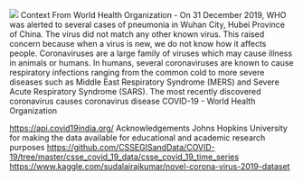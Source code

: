  ![](dashboard.gif)
 Context
From World Health Organization - On 31 December 2019, WHO was alerted to several cases of pneumonia in Wuhan City, Hubei Province of China. The virus did not match any other known virus. This raised concern because when a virus is new, we do not know how it affects people.
 Coronaviruses are a large family of viruses which may cause illness in animals or humans. In humans, several coronaviruses are known to cause respiratory infections ranging from the common cold to more severe diseases such as Middle East Respiratory Syndrome (MERS) and Severe Acute Respiratory Syndrome (SARS). The most recently discovered coronavirus causes coronavirus disease COVID-19 - World Health Organization
 
 
 
 https://api.covid19india.org/ 
Acknowledgements
Johns Hopkins University for making the data available for educational and academic research purposes
 https://github.com/CSSEGISandData/COVID-19/tree/master/csse_covid_19_data/csse_covid_19_time_series
https://www.kaggle.com/sudalairajkumar/novel-corona-virus-2019-dataset


